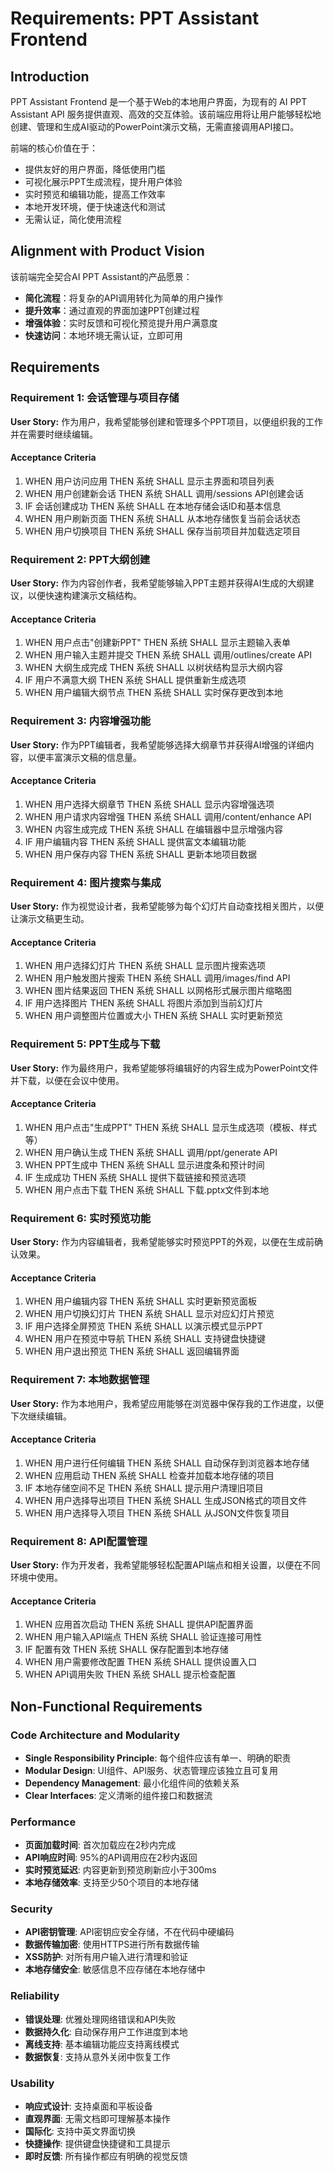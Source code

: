 # Requirements: PPT Assistant Frontend

## Introduction

PPT Assistant Frontend 是一个基于Web的本地用户界面，为现有的 AI PPT Assistant API 服务提供直观、高效的交互体验。该前端应用将让用户能够轻松地创建、管理和生成AI驱动的PowerPoint演示文稿，无需直接调用API接口。

前端的核心价值在于：
- 提供友好的用户界面，降低使用门槛
- 可视化展示PPT生成流程，提升用户体验
- 实时预览和编辑功能，提高工作效率
- 本地开发环境，便于快速迭代和测试
- 无需认证，简化使用流程

## Alignment with Product Vision

该前端完全契合AI PPT Assistant的产品愿景：
- **简化流程**：将复杂的API调用转化为简单的用户操作
- **提升效率**：通过直观的界面加速PPT创建过程
- **增强体验**：实时反馈和可视化预览提升用户满意度
- **快速访问**：本地环境无需认证，立即可用

## Requirements

### Requirement 1: 会话管理与项目存储

**User Story:** 作为用户，我希望能够创建和管理多个PPT项目，以便组织我的工作并在需要时继续编辑。

#### Acceptance Criteria

1. WHEN 用户访问应用 THEN 系统 SHALL 显示主界面和项目列表
2. WHEN 用户创建新会话 THEN 系统 SHALL 调用/sessions API创建会话
3. IF 会话创建成功 THEN 系统 SHALL 在本地存储会话ID和基本信息
4. WHEN 用户刷新页面 THEN 系统 SHALL 从本地存储恢复当前会话状态
5. WHEN 用户切换项目 THEN 系统 SHALL 保存当前项目并加载选定项目

### Requirement 2: PPT大纲创建

**User Story:** 作为内容创作者，我希望能够输入PPT主题并获得AI生成的大纲建议，以便快速构建演示文稿结构。

#### Acceptance Criteria

1. WHEN 用户点击"创建新PPT" THEN 系统 SHALL 显示主题输入表单
2. WHEN 用户输入主题并提交 THEN 系统 SHALL 调用/outlines/create API
3. WHEN 大纲生成完成 THEN 系统 SHALL 以树状结构显示大纲内容
4. IF 用户不满意大纲 THEN 系统 SHALL 提供重新生成选项
5. WHEN 用户编辑大纲节点 THEN 系统 SHALL 实时保存更改到本地

### Requirement 3: 内容增强功能

**User Story:** 作为PPT编辑者，我希望能够选择大纲章节并获得AI增强的详细内容，以便丰富演示文稿的信息量。

#### Acceptance Criteria

1. WHEN 用户选择大纲章节 THEN 系统 SHALL 显示内容增强选项
2. WHEN 用户请求内容增强 THEN 系统 SHALL 调用/content/enhance API
3. WHEN 内容生成完成 THEN 系统 SHALL 在编辑器中显示增强内容
4. IF 用户编辑内容 THEN 系统 SHALL 提供富文本编辑功能
5. WHEN 用户保存内容 THEN 系统 SHALL 更新本地项目数据

### Requirement 4: 图片搜索与集成

**User Story:** 作为视觉设计者，我希望能够为每个幻灯片自动查找相关图片，以便让演示文稿更生动。

#### Acceptance Criteria

1. WHEN 用户选择幻灯片 THEN 系统 SHALL 显示图片搜索选项
2. WHEN 用户触发图片搜索 THEN 系统 SHALL 调用/images/find API
3. WHEN 图片结果返回 THEN 系统 SHALL 以网格形式展示图片缩略图
4. IF 用户选择图片 THEN 系统 SHALL 将图片添加到当前幻灯片
5. WHEN 用户调整图片位置或大小 THEN 系统 SHALL 实时更新预览

### Requirement 5: PPT生成与下载

**User Story:** 作为最终用户，我希望能够将编辑好的内容生成为PowerPoint文件并下载，以便在会议中使用。

#### Acceptance Criteria

1. WHEN 用户点击"生成PPT" THEN 系统 SHALL 显示生成选项（模板、样式等）
2. WHEN 用户确认生成 THEN 系统 SHALL 调用/ppt/generate API
3. WHEN PPT生成中 THEN 系统 SHALL 显示进度条和预计时间
4. IF 生成成功 THEN 系统 SHALL 提供下载链接和预览选项
5. WHEN 用户点击下载 THEN 系统 SHALL 下载.pptx文件到本地

### Requirement 6: 实时预览功能

**User Story:** 作为内容编辑者，我希望能够实时预览PPT的外观，以便在生成前确认效果。

#### Acceptance Criteria

1. WHEN 用户编辑内容 THEN 系统 SHALL 实时更新预览面板
2. WHEN 用户切换幻灯片 THEN 系统 SHALL 显示对应幻灯片预览
3. IF 用户选择全屏预览 THEN 系统 SHALL 以演示模式显示PPT
4. WHEN 用户在预览中导航 THEN 系统 SHALL 支持键盘快捷键
5. WHEN 用户退出预览 THEN 系统 SHALL 返回编辑界面

### Requirement 7: 本地数据管理

**User Story:** 作为本地用户，我希望应用能够在浏览器中保存我的工作进度，以便下次继续编辑。

#### Acceptance Criteria

1. WHEN 用户进行任何编辑 THEN 系统 SHALL 自动保存到浏览器本地存储
2. WHEN 应用启动 THEN 系统 SHALL 检查并加载本地存储的项目
3. IF 本地存储空间不足 THEN 系统 SHALL 提示用户清理旧项目
4. WHEN 用户选择导出项目 THEN 系统 SHALL 生成JSON格式的项目文件
5. WHEN 用户选择导入项目 THEN 系统 SHALL 从JSON文件恢复项目

### Requirement 8: API配置管理

**User Story:** 作为开发者，我希望能够轻松配置API端点和相关设置，以便在不同环境中使用。

#### Acceptance Criteria

1. WHEN 应用首次启动 THEN 系统 SHALL 提供API配置界面
2. WHEN 用户输入API端点 THEN 系统 SHALL 验证连接可用性
3. IF 配置有效 THEN 系统 SHALL 保存配置到本地存储
4. WHEN 用户需要修改配置 THEN 系统 SHALL 提供设置入口
5. WHEN API调用失败 THEN 系统 SHALL 提示检查配置

## Non-Functional Requirements

### Code Architecture and Modularity
- **Single Responsibility Principle**: 每个组件应该有单一、明确的职责
- **Modular Design**: UI组件、API服务、状态管理应该独立且可复用
- **Dependency Management**: 最小化组件间的依赖关系
- **Clear Interfaces**: 定义清晰的组件接口和数据流

### Performance
- **页面加载时间**: 首次加载应在2秒内完成
- **API响应时间**: 95%的API调用应在2秒内返回
- **实时预览延迟**: 内容更新到预览刷新应小于300ms
- **本地存储效率**: 支持至少50个项目的本地存储

### Security
- **API密钥管理**: API密钥应安全存储，不在代码中硬编码
- **数据传输加密**: 使用HTTPS进行所有数据传输
- **XSS防护**: 对所有用户输入进行清理和验证
- **本地存储安全**: 敏感信息不应存储在本地存储中

### Reliability
- **错误处理**: 优雅处理网络错误和API失败
- **数据持久化**: 自动保存用户工作进度到本地
- **离线支持**: 基本编辑功能应支持离线模式
- **数据恢复**: 支持从意外关闭中恢复工作

### Usability
- **响应式设计**: 支持桌面和平板设备
- **直观界面**: 无需文档即可理解基本操作
- **国际化**: 支持中英文界面切换
- **快捷操作**: 提供键盘快捷键和工具提示
- **即时反馈**: 所有操作都应有明确的视觉反馈